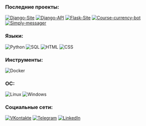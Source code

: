 ### Последние проекты:

[![Django-Site](https://img.shields.io/badge/Django_Site-Open-ffffff?style=flat&logo=Django&labelColor=092E20)](https://github.com/coldcloudgold/Django-Site)
[![Django-API](https://img.shields.io/badge/Django_API-Open-ffffff?style=flat&logo=Django&labelColor=092E20)](https://github.com/coldcloudgold/Django-API)
[![Flask-Site](https://img.shields.io/badge/Flask_site-Open-ffffff?style=flat&logo=Flask&labelColor=000000)](https://github.com/coldcloudgold/Flask-site)
[![Course-currency-bot](https://img.shields.io/badge/Telegram_bot-Open-ffffff?style=flat&logo=Probot&labelColor=26A5E4&logoColor=ffffff)](https://github.com/coldcloudgold/Course-currency-bot)
[![Simply-messager](https://img.shields.io/badge/Desktop_messager-Open-ffffff?style=flat&labelColor=1A73E8)](https://github.com/coldcloudgold/Simply-messager)

### Языки:

![Python](https://img.shields.io/badge/-Python-3776AB?style=flat&logo=Python&logoColor=ffffff)
![SQL](https://img.shields.io/badge/-SQL-003B57?style=flat)
![HTML](https://img.shields.io/badge/-HTML-E34F26?style=flat&logo=HTML5&logoColor=ffffff)
![CSS](https://img.shields.io/badge/-CSS-1572B6?style=flat&logo=CSS3&logoColor=ffffff)

### Инструменты:

![Docker](https://img.shields.io/badge/-Docker-2496ED?style=flat&logo=Docker&logoColor=ffffff)

### ОС:

![Linux](https://img.shields.io/badge/-Linux-E95420?style=flat&logo=Ubuntu&logoColor=ffffff)
![Windows](https://img.shields.io/badge/-Windows-0078D6?style=flat&logo=Winodws&logoColor=ffffff)

### Социальные сети:

[![VKontakte](https://img.shields.io/badge/-VK-4680C2?style=flat&logo=VK&logoColor=ffffff)](https://vk.com/cold_cloud_gold)
[![Telegram](https://img.shields.io/badge/-Telegram-26A5E4?style=flat&logo=Telegram&logoColor=ffffff)](https://t.me/Octave_Parango)
[![LinkedIn](https://img.shields.io/badge/-LinkedIn-0A66C2?style=flat&logo=LinkedIn&logoColor=ffffff)](https://www.linkedin.com/in/ruslan-urazbakhtin/)
